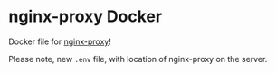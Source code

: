# nginx-proxy Docker

Docker file for [nginx-proxy](https://medium.com/@francoisromain/host-multiple-websites-with-https-inside-docker-containers-on-a-single-server-18467484ab95)! 

Please note, new `.env` file, with location of nginx-proxy on the server.
